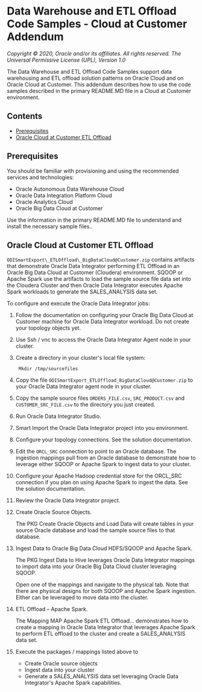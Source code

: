 # Data Warehouse and ETL Offload Code Samples - Cloud at Customer Addendum

_Copyright © 2020, Oracle and/or its affiliates. All rights reserved.
The Universal Permissive License (UPL), Version 1.0_

The Data Warehouse and ETL Offload Code Samples support data warehousing and ETL offload solution patterns on Oracle Cloud and on Oracle Cloud at Customer. This addendum describes how to use the code samples described in the primary README.MD file in a Cloud at Customer environment.  

## Contents
  
   * [Prerequisites](#prerequisites)
   * [Oracle Cloud at Customer ETL Offload](#oracle-cloud-at-customer-etl-offload)



## Prerequisites
You should be familiar with provisioning and using the recommended services and technologies:

* Oracle Autonomous Data Warehouse Cloud
* Oracle Data Integration Platform Cloud
* Oracle Analytics Cloud
* Oracle Big Data Cloud at Customer

Use the information in the primary README.MD file to understand and install the necessary sample files..
 

## Oracle Cloud at Customer ETL Offload
`ODISmartExport\_ETLOffload\_BigDataCloud@Customer.zip` contains artifacts that demonstrate Oracle Data Integrator performing ETL Offload in an Oracle Big Data Cloud at Customer (Cloudera) environment. SQOOP or Apache Spark use the artifacts to load the sample source file data set into the Cloudera Cluster and then Oracle Data Integrator executes Apache Spark workloads to generate the SALES_ANALYSIS data set. 

To configure and execute the Oracle Data Integrator jobs: 

1. Follow the documentation on configuring your Oracle Big Data Cloud at Customer machine for Oracle Data Integrator workload.  Do not create your topology objects yet.
1. Use Ssh / vnc to access the Oracle Data Integrator Agent node in your cluster.
1. Create a directory in your cluster's local file system:

        Mkdir /tmp/sourcefiles

1. Copy the file `ODISmartExport_ETLOffload_BigDataCloud@Customer.zip` to your Oracle Data Integrator agent node in your cluster.
1. Copy the sample source files `ORDERS_FILE.csv`, `SRC_PRODUCT.csv` and `CUSTOMER_SRC_FILE.csv` to the directory you just created.
1. Run Oracle Data Integrator Studio.
1. Smart Import the Oracle Data Integrator project into you environment.
1. Configure your topology connections. See the solution documentation.
1. Edit the `ORCL_SRC` connection to point to an Oracle database. The ingestion mappings pull from an Oracle database to demonstrate how to leverage either SQOOP or Apache Spark to ingest data to your cluster.
1. Configure your Apache Hadoop credential store for the ORCL\_SRC connection if you plan on using Apache Spark to ingest the data. See the solution documentation.
1. Review the Oracle Data Integrator project.
1. Create Oracle Source Objects.  

      The PKG Create Oracle Objects and Load Data will create tables in your source Oracle database and load the sample source files to that database.
1. Ingest Data to Oracle Big Data Cloud HDFS/SQOOP and Apache Spark.  

    The PKG Ingest Data to Hive leverages Oracle Data Integrator mappings to import data into your Oracle Big Data Cloud cluster leveraging SQOOP.  

      Open one of the mappings and navigate to the physical tab.  Note that there are physical designs for both SQOOP and Apache Spark ingestion.  Either can be leveraged to move data into the cluster.
1. ETL Offload – Apache Spark.  

    The Mapping MAP Apache Spark ETL Offload…   demonstrates how to create a mapping in Oracle Data Integrator that leverages Apache Spark to perform ETL offload to the cluster and create a SALES\_ANALYSIS data set.
1. Execute the packages / mappings listed above to
	  - Create Oracle source objects
	  - Ingest data into your cluster
	  - Generate a SALES\_ANALYSIS data set leveraging Oracle Data Integrator&#39;s Apache Spark capabilities.
